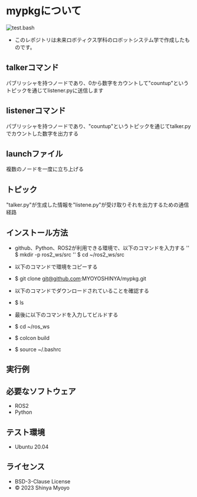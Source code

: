 # mypkgについて
![test.bash](https://github.com/MYOYOSHINYA/mypkg/actions/workflows/test.yml/badge.svg)
* このレポジトリは未来ロボティクス学科のロボットシステム学で作成したものです。

## talkerコマンド
パブリッシャを持つノードであり、0から数字をカウントして"countup"というトピックを通じてlistener.pyに送信します

## listenerコマンド
パブリッシャを持つノードであり、"countup"というトピックを通じてtalker.pyでカウントした数字を出力する
## launchファイル
複数のノードを一度に立ち上げる
## トピック
"talker.py"が生成した情報を"listene.py"が受け取りそれを出力するための通信経路
## インストール方法
* github、Python、ROS2が利用できる環境で、以下のコマンドを入力する
'' $ mkdir -p ros2_ws/src
'' $ cd ~/ros2_ws/src
* 以下のコマンドで環境をコピーする
* $ git clone git@github.com:MYOYOSHINYA/mypkg.git
* 以下のコマンドでダウンロードされていることを確認する
* $ ls
* 最後に以下のコマンドを入力してビルドする
* $ cd ~/ros_ws

* $ colcon build
* $ source ~/.bashrc


## 実行例


## 必要なソフトウェア
* ROS2
* Python

## テスト環境
* Ubuntu 20.04

## ライセンス
* BSD-3-Clause License
* © 2023 Shinya Myoyo
